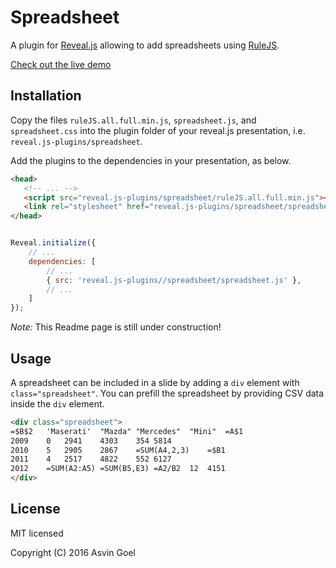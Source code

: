 # Spreadsheet

A plugin for [Reveal.js](https://github.com/hakimel/reveal.js) allowing to add spreadsheets using [RuleJS](https://github.com/handsontable/RuleJS). 

[Check out the live demo](http://courses.telematique.eu/reveal.js-plugins/spreadsheet-demo.html)

## Installation

Copy the files ```ruleJS.all.full.min.js```, ```spreadsheet.js```, and ```spreadsheet.css``` into the plugin folder of your reveal.js presentation, i.e. ```reveal.js-plugins/spreadsheet```.

Add the plugins to the dependencies in your presentation, as below. 

```html
<head>
   <!-- ... -->
   <script src="reveal.js-plugins/spreadsheet/ruleJS.all.full.min.js"></script>
   <link rel="stylesheet" href="reveal.js-plugins/spreadsheet/spreadsheet.css">
</head>

```

```javascript

Reveal.initialize({
	// ...
	dependencies: [
		// ... 
		{ src: 'reveal.js-plugins//spreadsheet/spreadsheet.js' },
		// ... 
	]
});
```

*Note:* This Readme page is still under construction!

## Usage

A spreadsheet can be included in a slide by adding a ```div``` element with ```class="spreadsheet"```. You can prefill the spreadsheet by providing CSV data inside the ```div``` element.

```html
<div class="spreadsheet">
=$B$2	'Maserati'	"Mazda"	"Mercedes"	"Mini"	=A$1
2009	0	2941	4303	354	5814
2010	5	2905	2867	=SUM(A4,2,3)	=$B1
2011	4	2517	4822	552	6127
2012	=SUM(A2:A5)	=SUM(B5,E3)	=A2/B2	12	4151
</div>
```

## License

MIT licensed

Copyright (C) 2016 Asvin Goel
